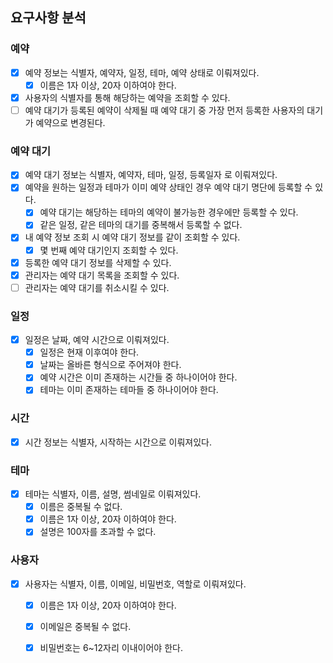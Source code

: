 ## 요구사항 분석

### 예약
- [x] 예약 정보는 식별자, 예약자, 일정, 테마, 예약 상태로 이뤄져있다.
    - [x] 이름은 1자 이상, 20자 이하여야 한다.
- [x] 사용자의 식별자를 통해 해당하는 예약을 조회할 수 있다.
- [ ] 예약 대기가 등록된 예약이 삭제될 때 예약 대기 중 가장 먼저 등록한 사용자의 대기가 예약으로 변경된다. 

### 예약 대기
- [x] 예약 대기 정보는 식별자, 예약자, 테마, 일정, 등록일자 로 이뤄져있다.
- [x] 예약을 원하는 일정과 테마가 이미 예약 상태인 경우 예약 대기 명단에 등록할 수 있다.
  - [x] 예약 대기는 해당하는 테마의 예약이 불가능한 경우에만 등록할 수 있다.
  - [x] 같은 일정, 같은 테마의 대기를 중복해서 등록할 수 없다.
- [x] 내 예약 정보 조회 시 예약 대기 정보를 같이 조회할 수 있다.
  - [x] 몇 번째 예약 대기인지 조회할 수 있다.
- [x] 등록한 예약 대기 정보를 삭제할 수 있다.
- [x] 관리자는 예약 대기 목록을 조회할 수 있다.
- [ ] 관리자는 예약 대기를 취소시킬 수 있다.

### 일정
- [x] 일정은 날짜, 예약 시간으로 이뤄져있다.
    - [x] 일정은 현재 이후여야 한다.
    - [x] 날짜는 올바른 형식으로 주어져야 한다.
    - [x] 예약 시간은 이미 존재하는 시간들 중 하나이어야 한다.
    - [x] 테마는 이미 존재하는 테마들 중 하나이어야 한다.

### 시간
- [x] 시간 정보는 식별자, 시작하는 시간으로 이뤄져있다.

### 테마
- [x] 테마는 식별자, 이름, 설명, 썸네일로 이뤄져있다.
    - [x] 이름은 중복될 수 없다.
    - [x] 이름은 1자 이상, 20자 이하여야 한다.
    - [x] 설명은 100자를 초과할 수 없다.

### 사용자
- [x] 사용자는 식별자, 이름, 이메일, 비밀번호, 역할로 이뤄져있다.
    - [x] 이름은 1자 이상, 20자 이하여야 한다.
    - [x] 이메일은 중복될 수 없다.
    - [x] 비밀번호는 6~12자리 이내이어야 한다.

